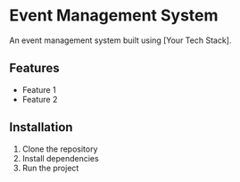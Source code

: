 # Event Management System
An event management system built using [Your Tech Stack].
## Features
- Feature 1
- Feature 2
## Installation
1. Clone the repository
2. Install dependencies
3. Run the project
